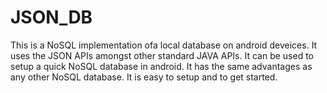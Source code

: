 # JSON_DB
This is a NoSQL implementation ofa local database on android deveices. It uses the JSON APIs amongst other standard JAVA APIs. It can be used to setup a quick NoSQL database in android. It has the same advantages as any other NoSQL database. It is easy to setup and to get started. 
